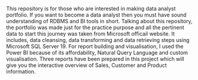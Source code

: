 This repository is for those who are interested in making data analyst portfolio. If you want to become a data analyst then you must have sound understanding of RDBMS and BI tools in short.
Talking about this repository, the portfolio was made just for the practice purpose and all the pertinent data to start this journey was taken from Microsoft officail website. It includes, data cleansing, data transforming and data retrieving steps using  Microsoft SQL Server 19. For report building and visualisation, I used the Power BI because of its affordability, Natural Query Language and custom visualisation. Three reports have been prepared in this project which will give you the interactive overview of Sales, Customer and Product information.
